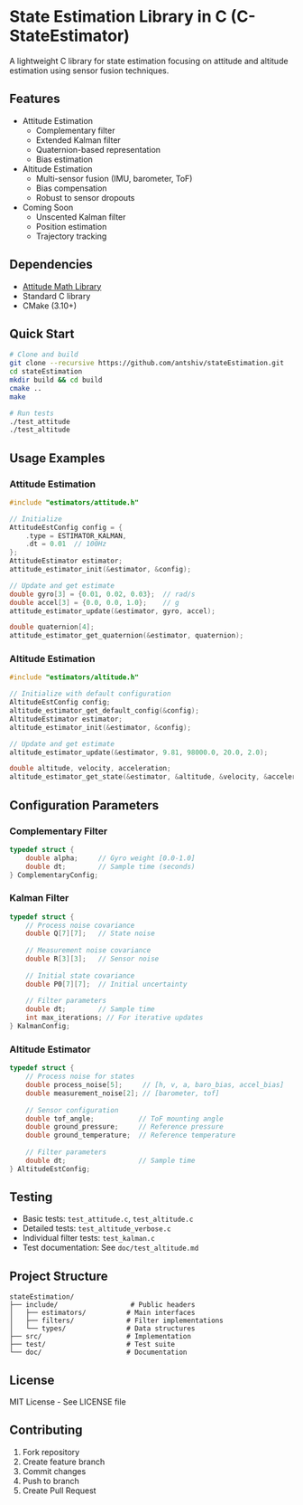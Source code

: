 # State Estimation Library in C (C-StateEstimator)
A lightweight C library for state estimation focusing on attitude and altitude estimation using sensor fusion techniques.

## Features
- Attitude Estimation
  - Complementary filter
  - Extended Kalman filter
  - Quaternion-based representation
  - Bias estimation
- Altitude Estimation
  - Multi-sensor fusion (IMU, barometer, ToF)
  - Bias compensation
  - Robust to sensor dropouts
- Coming Soon
  - Unscented Kalman filter
  - Position estimation
  - Trajectory tracking

## Dependencies
- [Attitude Math Library](https://github.com/antshiv/attitudeMathLibrary.git)
- Standard C library
- CMake (3.10+)

## Quick Start
```bash
# Clone and build
git clone --recursive https://github.com/antshiv/stateEstimation.git 
cd stateEstimation
mkdir build && cd build
cmake ..
make

# Run tests
./test_attitude
./test_altitude
```

## Usage Examples

### Attitude Estimation
```c
#include "estimators/attitude.h"

// Initialize
AttitudeEstConfig config = {
    .type = ESTIMATOR_KALMAN,
    .dt = 0.01  // 100Hz
};
AttitudeEstimator estimator;
attitude_estimator_init(&estimator, &config);

// Update and get estimate
double gyro[3] = {0.01, 0.02, 0.03};  // rad/s
double accel[3] = {0.0, 0.0, 1.0};    // g
attitude_estimator_update(&estimator, gyro, accel);

double quaternion[4];
attitude_estimator_get_quaternion(&estimator, quaternion);
```

### Altitude Estimation
```c
#include "estimators/altitude.h"

// Initialize with default configuration
AltitudeEstConfig config;
altitude_estimator_get_default_config(&config);
AltitudeEstimator estimator;
altitude_estimator_init(&estimator, &config);

// Update and get estimate
altitude_estimator_update(&estimator, 9.81, 98000.0, 20.0, 2.0);

double altitude, velocity, acceleration;
altitude_estimator_get_state(&estimator, &altitude, &velocity, &acceleration);
```

## Configuration Parameters

### Complementary Filter
```c
typedef struct {
    double alpha;     // Gyro weight [0.0-1.0]
    double dt;        // Sample time (seconds)
} ComplementaryConfig;
```

### Kalman Filter
```c
typedef struct {
    // Process noise covariance
    double Q[7][7];   // State noise
    
    // Measurement noise covariance
    double R[3][3];   // Sensor noise
    
    // Initial state covariance
    double P0[7][7];  // Initial uncertainty
    
    // Filter parameters
    double dt;        // Sample time
    int max_iterations; // For iterative updates
} KalmanConfig;
```

### Altitude Estimator
```c
typedef struct {
    // Process noise for states
    double process_noise[5];     // [h, v, a, baro_bias, accel_bias]
    double measurement_noise[2]; // [barometer, tof]
    
    // Sensor configuration
    double tof_angle;           // ToF mounting angle
    double ground_pressure;     // Reference pressure
    double ground_temperature;  // Reference temperature
    
    // Filter parameters
    double dt;                  // Sample time
} AltitudeEstConfig;
```

## Testing
- Basic tests: `test_attitude.c`, `test_altitude.c`
- Detailed tests: `test_altitude_verbose.c`
- Individual filter tests: `test_kalman.c`
- Test documentation: See `doc/test_altitude.md`

## Project Structure
```
stateEstimation/
├── include/                  # Public headers
│   ├── estimators/          # Main interfaces
│   ├── filters/             # Filter implementations
│   └── types/               # Data structures
├── src/                     # Implementation
├── test/                    # Test suite
└── doc/                     # Documentation
```

## License
MIT License - See LICENSE file

## Contributing
1. Fork repository
2. Create feature branch
3. Commit changes
4. Push to branch
5. Create Pull Request